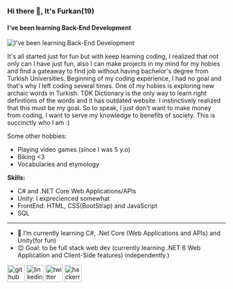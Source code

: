 ### Hi there 👋, It's Furkan(19)
#### I've been learning Back-End Development
![I've been learning Back-End Development](https://images-wixmp-ed30a86b8c4ca887773594c2.wixmp.com/f/127e4f25-0b50-4e34-9c9c-e557ae3472d8/dbel9jx-001c9396-dbf2-4e11-882a-33a0417418b6.png/v1/fill/w_800,h_275,q_80,strp/banner_riddler_by_dragonempress3_dbel9jx-fullview.jpg?token=eyJ0eXAiOiJKV1QiLCJhbGciOiJIUzI1NiJ9.eyJzdWIiOiJ1cm46YXBwOjdlMGQxODg5ODIyNjQzNzNhNWYwZDQxNWVhMGQyNmUwIiwiaXNzIjoidXJuOmFwcDo3ZTBkMTg4OTgyMjY0MzczYTVmMGQ0MTVlYTBkMjZlMCIsIm9iaiI6W1t7ImhlaWdodCI6Ijw9Mjc1IiwicGF0aCI6IlwvZlwvMTI3ZTRmMjUtMGI1MC00ZTM0LTljOWMtZTU1N2FlMzQ3MmQ4XC9kYmVsOWp4LTAwMWM5Mzk2LWRiZjItNGUxMS04ODJhLTMzYTA0MTc0MThiNi5wbmciLCJ3aWR0aCI6Ijw9ODAwIn1dXSwiYXVkIjpbInVybjpzZXJ2aWNlOmltYWdlLm9wZXJhdGlvbnMiXX0.J85FCG_-rcPsjYjT1OGHH3cVSiO3N1KxBzEEwg3CrWo)

It's all started just for fun but with keep learning coding, I realized that not only can I have just fun, also I can make projects in my mind for my hobies and find a gateaway to find job without having bachelor's degree from Turkish Universities. Beginning of my coding experience, I had no goal and that's why I left coding several times. One of my hobies is exploring new archaic words in Turkish. TDK Dictionary is the only way to learn right definitions of the words and it has outdated website. I instinctively realized that this must be my goal. So to speak, I just don't want to make money from coding, I want to serve my knowledge to benefits of society. This is succinctly who I am :)

Some other hobbies: 
* Playing video games (since I was 5 y.o)
* Biking <3 
* Vocabularies and etymology

__Skills:__
- C# and .NET Core Web Applications/APIs 
- Unity: I exprecienced somewhat 
- FrontEnd: HTML, CSS(BootStrap) and JavaScript
- SQL
---------------------
- 🌱 I’m currently learning C#, .Net Core (Web Applications and APIs) and Unity(for fun)
- 😊 Goal: to be full stack web dev (currently learning .NET 6 Web Application and Client-Side features) independently.)


[<img src='https://cdn.jsdelivr.net/npm/simple-icons@3.0.1/icons/github.svg' alt='github' height='40'>](https://github.com/https://github.com/4Furki4)  [<img src='https://cdn.jsdelivr.net/npm/simple-icons@3.0.1/icons/linkedin.svg' alt='linkedin' height='40'>](https://www.linkedin.com/in/https://www.linkedin.com/in/furki4//)  [<img src='https://cdn.jsdelivr.net/npm/simple-icons@3.0.1/icons/twitter.svg' alt='twitter' height='40'>](https://twitter.com/https://twitter.com/Furki4_4)  [<img src='https://cdn.jsdelivr.net/npm/simple-icons@3.0.1/icons/hackerrank.svg' alt='hackerrank' height='40'>](https://www.hackerrank.com/muhammedcengiz1)  

